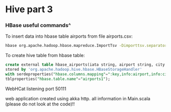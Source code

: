 # Hive part 3

### HBase useful commands^

To insert data into hbase table airports from file airports.csv:
```sh
hbase org.apache.hadoop.hbase.mapreduce.ImportTsv -Dimporttsv.separator=,  -Dimporttsv.columns=HBASE_ROW_KEY, info:airport, info:city, info:state,info:country,info:lat,info:long airports1 /tasks/task7/airports.csv
```

To create hive table from hbase table:
```sql
create external table hbase_airports(iata string, airport string, city string, state string, country string, lat float, long float)
stored by 'org.apache.hadoop.hive.hbase.HBaseStorageHandler'
with serdeproperties("hbase.columns.mapping"=":key,info:airport,info:city,info:state,info:country,info:lat,info:long")
tblproperties("hbase.table.name"="airports1");
```

WebHCat listening port 50111

web application created using akka http.  all information in Main.scala (please do not look at the code)!!